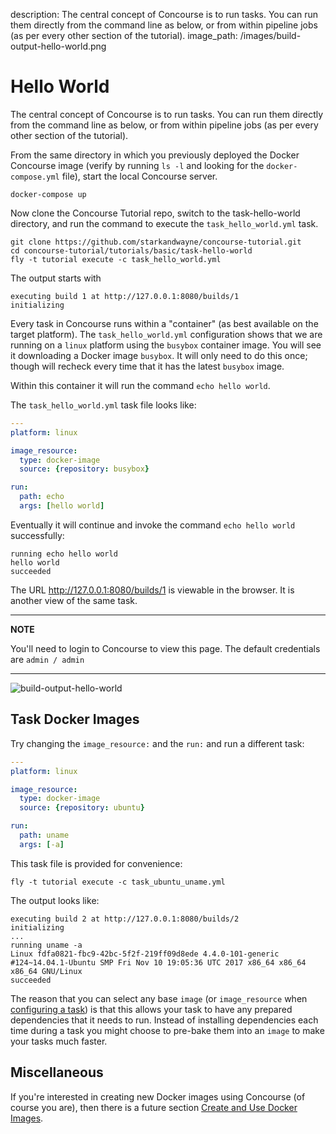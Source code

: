 description: The central concept of Concourse is to run tasks. You can run them directly from the command line as below, or from within pipeline jobs (as per every other section of the tutorial).
image_path: /images/build-output-hello-world.png


# Hello World

The central concept of Concourse is to run tasks. You can run them directly from the command line as below, or from within pipeline jobs (as per every other section of the tutorial).

From the same directory in which you previously deployed the Docker Concourse image (verify by running `ls -l` and looking for the `docker-compose.yml` file), start the local Concourse server.

```
docker-compose up
```

Now clone the Concourse Tutorial repo, switch to the task-hello-world directory, and run the command to execute the `task_hello_world.yml` task.

```
git clone https://github.com/starkandwayne/concourse-tutorial.git
cd concourse-tutorial/tutorials/basic/task-hello-world
fly -t tutorial execute -c task_hello_world.yml
```

The output starts with

```
executing build 1 at http://127.0.0.1:8080/builds/1
initializing
```

Every task in Concourse runs within a "container" (as best available on the target platform). The `task_hello_world.yml` configuration shows that we are running on a `linux` platform using the `busybox` container image.  You will see it downloading a Docker image `busybox`. It will only need to do this once; though will recheck every time that it has the latest `busybox` image.

Within this container it will run the command `echo hello world`.

The `task_hello_world.yml` task file looks like:

```yaml
---
platform: linux

image_resource:
  type: docker-image
  source: {repository: busybox}

run:
  path: echo
  args: [hello world]
```


Eventually it will continue and invoke the command `echo hello world` successfully:

```
running echo hello world
hello world
succeeded
```

The URL http://127.0.0.1:8080/builds/1 is viewable in the browser. It is another view of the same task.

---
**NOTE**

You'll need to login to Concourse to view this page. The default credentials are `admin / admin`

---


![build-output-hello-world](/images/build-output-hello-world.png)

## Task Docker Images

Try changing the `image_resource:` and the `run:` and run a different task:

```yaml
---
platform: linux

image_resource:
  type: docker-image
  source: {repository: ubuntu}

run:
  path: uname
  args: [-a]
```

This task file is provided for convenience:

```
fly -t tutorial execute -c task_ubuntu_uname.yml
```

The output looks like:

```
executing build 2 at http://127.0.0.1:8080/builds/2
initializing
...
running uname -a
Linux fdfa0821-fbc9-42bc-5f2f-219ff09d8ede 4.4.0-101-generic #124~14.04.1-Ubuntu SMP Fri Nov 10 19:05:36 UTC 2017 x86_64 x86_64 x86_64 GNU/Linux
succeeded
```

The reason that you can select any base `image` (or `image_resource` when [configuring a task](http://concourse-ci.org/tasks.html#running-tasks)) is that this allows your task to have any prepared dependencies that it needs to run. Instead of installing dependencies each time during a task you might choose to pre-bake them into an `image` to make your tasks much faster.

## Miscellaneous

If you're interested in creating new Docker images using Concourse (of course you are), then there is a future section [Create and Use Docker Images](../miscellaneous/docker-images.md).
